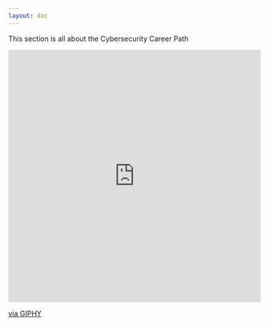 ```yaml
---
layout: doc
---
```


This section is all about the Cybersecurity Career Path

<div style="width:100%;height:0;padding-bottom:100%;position:relative;"><iframe src="https://giphy.com/embed/VHOF8pfPZOt9p018zw" width="100%" height="100%" style="position:absolute" frameBorder="0" class="giphy-embed" allowFullScreen></iframe></div><p><a href="https://giphy.com/gifs/pudgypenguins-mental-health-progress-working-on-it-VHOF8pfPZOt9p018zw">via GIPHY</a></p>